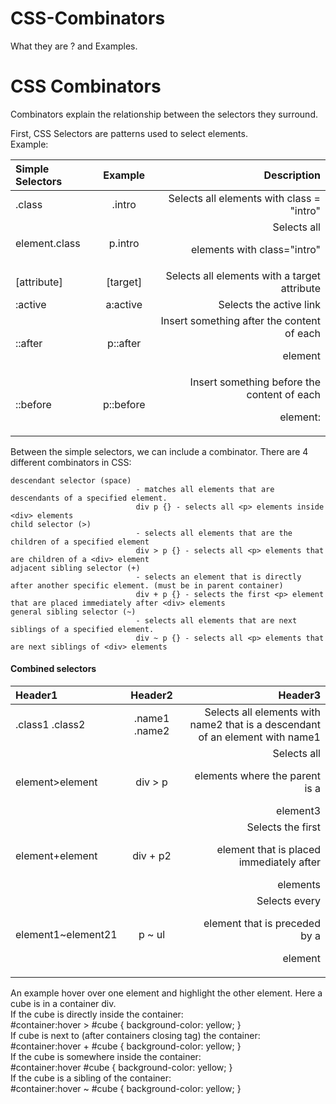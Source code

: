 # CSS-Combinators
What they are ? and Examples.

# CSS Combinators
Combinators explain the relationship between the selectors they surround.<br>


First, CSS Selectors are patterns used to select elements.<br>
    Example: <br>
    
| Simple Selectors | Example | Description |
| :---- | :----: | ----: |
|  .class  | .intro | Selects all elements with class = "intro" |
| element.class | p.intro | Selects all <p> elements with class="intro" |
| [attribute] | [target] | Selects all elements with a target attribute |
| :active | a:active | Selects the active link |
| ::after | p::after | Insert something after the content of each <p> element |
| ::before | p::before | Insert something before the content of each <p> element: |
    
   

Between the simple selectors, we can include a combinator. There are 4 different combinators in CSS:

    descendant selector (space) 
                                - matches all elements that are descendants of a specified element.
                                div p {} - selects all <p> elements inside <div> elements
    child selector (>) 
                                - selects all elements that are the children of a specified element
                                div > p {} - selects all <p> elements that are children of a <div> element
    adjacent sibling selector (+) 
                                - selects an element that is directly after another specific element. (must be in parent container)
                                div + p {} - selects the first <p> element that are placed immediately after <div> elements
    general sibling selector (~) 
                                - selects all elements that are next siblings of a specified element.
                                div ~ p {} - selects all <p> elements that are next siblings of <div> elements


#### Combined selectors
| Header1 | Header2 | Header3 |
| :---- | :----: | ----: |
| .class1 .class2 | .name1 .name2 | Selects all elements with name2 that is a descendant of an element with name1 |
| element>element | div > p | Selects all <p> elements where the parent is a <div> element3 |
| element+element | div + p2 | Selects the first <p> element that is placed immediately after <div> elements |
| element1~element21 | p ~ ul | Selects every <ul> element that is preceded by a <p> element |

An example hover over one element and highlight the other element. Here a cube is in a container div. <br>
If the cube is directly inside the container:<br>
    #container:hover > #cube { background-color: yellow; }<br>
If cube is next to (after containers closing tag) the container:<br>
    #container:hover + #cube { background-color: yellow; }<br>
If the cube is somewhere inside the container:<br>
    #container:hover #cube { background-color: yellow; }<br>
If the cube is a sibling of the container:<br>
    #container:hover ~ #cube { background-color: yellow; }<br>



   

